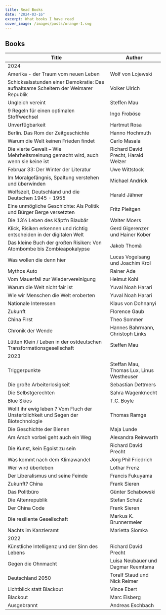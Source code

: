 ```yaml
---
title: Read Books
date: "2024-03-16"
excerpt: What books I have read
cover_image: /images/posts/orange-1.svg
---
```


## Books

| Title                                                                               | Author                                    |
| ----------------------------------------------------------------------------------- | ----------------------------------------- |
| 2024                                                                                |                                           |
| Amerika - der Traum vom neuen Leben                                                 | Wolf von Lojewski                         |
| Schicksalsstunden einer Demokratie: Das aufhaltsame Scheitern der Weimarer Republik | Volker Ulrich                             |
| Ungleich vereint                                                                    | Steffen Mau                               |
| 9 Regeln für einen optimalen Stoffwechsel                                           | Ingo Froböse                              |
| Unverfügbarkeit                                                                     | Hartmut Rosa                              |
| Berlin. Das Rom der Zeitgeschichte                                                  | Hanno Hochmuth                            |
| Warum die Welt keinen Frieden findet                                                | Carlo Masala                              |
| Die vierte Gewalt – Wie Mehrheitsmeinung gemacht wird, auch wenn sie keine ist      | Richard David Precht, Harald Welzer       |
| Februar 33: Der Winter der Literatur                                                | Uwe Wittstock                             |
| Im Moralgefängnis, Spaltung verstehen und überwinden                                | Michael Andrick                           |
| Wolfszeit, Deutschland und die Deutschen 1945 - 1955                                | Harald Jähner                             |
| Eine unmögliche Geschichte: Als Politik und Bürger Berge versetzten                 | Fritz Pleitgen                            |
| Die 13½ Leben des Käpt’n Blaubär                                                    | Walter Moers                              |
| Klick, Risiken erkennen und richtig entscheiden in der digitalen Welt               | Gerd Gigerenzer und Hainer Kober          |
| Das kleine Buch der großen Risiken: Von Atombombe bis Zombieapokalypse              | Jakob Thomä                               |
| Was wollen die denn hier                                                            | Lucas Vogelsang und Joachim Krol          |
| Mythos Auto                                                                         | Rainer Ade                                |
| Vom Mauerfall zur Wiedervereinigung                                                 | Helmut Kohl                               |
| Warum die Welt nicht fair ist                                                       | Yuval Noah Harari                         |
| Wie wir Menschen die Welt eroberten                                                 | Yuval Noah Harari                         |
| Nationale Interessen                                                                | Klaus von Dohnanyi                        |
| Zukunft                                                                             | Florence Gaub                             |
| China First                                                                         | Theo Sommer                               |
| Chronik der Wende                                                                   | Hannes Bahrmann, Christoph Links          |
| Lütten Klein / Leben in der ostdeutschen Transformationsgesellschaft                | Steffen Mau                               |
| 2023                                                                                |                                           |
| Triggerpunkte                                                                       | Steffan Mau, Thomas Lux, Linus Westheuser |
| Die große Arbeiterlosigkeit                                                         | Sebastian Dettmers                        |
| Die Selbstgerechten                                                                 | Sahra Wagenknecht                         |
| Blue Skies                                                                          | T.C. Boyle                                |
| Wollt ihr ewig leben ? Vom Fluch der Unsterblichkeit und Segen der Biotechnologie   | Thomas Ramge                              |
| Die Geschichte der Bienen                                                           | Maja Lunde                                |
| Am Arsch vorbei geht auch ein Weg                                                   | Alexandra Reinwarth                       |
| Die Kunst, kein Egoist zu sein                                                      | Richard David Precht                      |
| Was kommt nach dem Klimawandel                                                      | Jörg Phil Friedrich                       |
| Wer wird überleben                                                                  | Lothar Frenz                              |
| Der Liberalismus und seine Feinde                                                   | Francis Fukuyama                          |
| Zukunft? China                                                                      | Frank Sieren                              |
| Das Politbüro                                                                       | Günter Schabowski                         |
| Die Altenrepublik                                                                   | Stefan Schulz                             |
| Der China Code                                                                      | Frank Sieren                              |
| Die resiliente Gesellschaft                                                         | Markus K. Brunnermeier                    |
| Nachts im Kanzleramt                                                                | Marietta Slomka                           |
| 2022                                                                                |                                           |
| Künstliche Intelligenz und der Sinn des Lebens                                      | Richard David Precht                      |
| Gegen die Ohnmacht                                                                  | Luisa Neubauer und Dagmar Reemtsma        |
| Deutschland 2050                                                                    | Toralf Staud und Nick Reimer              |
| Lichtblick statt Blackout                                                           | Vince Ebert                               |
| Blackout                                                                            | Marc Elsberg                              |
| Ausgebrannt                                                                         | Andreas Eschbach                          |
